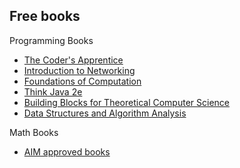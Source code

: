 ## Free books

Programming Books
* [The Coder's Apprentice](http://spronck.net/pythonbook/)
* [Introduction to Networking](http://net-intro.com/)
* [Foundations of Computation](http://math.hws.edu/FoundationsOfComputation)
* [Think Java 2e](http://greenteapress.com/wp/think-java-2e/)
* [Building Blocks for Theoretical Computer Science](http://mfleck.cs.illinois.edu/building-blocks/)
* [Data Structures and Algorithm Analysis](https://people.cs.vt.edu/shaffer/Book/)

Math Books
* [AIM approved books](https://aimath.org/textbooks/approved-textbooks/)
